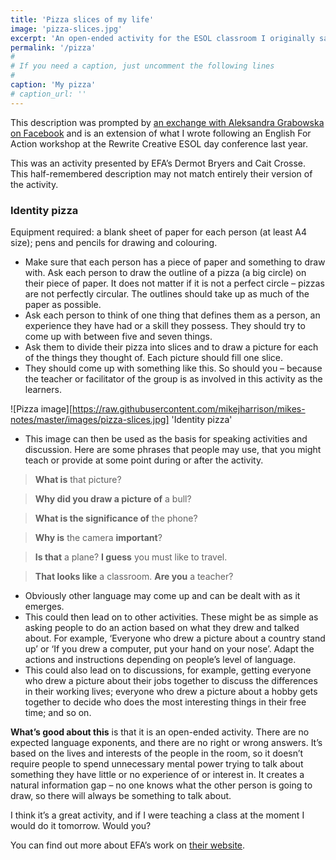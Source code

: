 ```yaml
---
title: 'Pizza slices of my life'
image: 'pizza-slices.jpg'
excerpt: 'An open-ended activity for the ESOL classroom I originally saw demonstrated in a workshop by English For Action.'
permalink: '/pizza'
#
# If you need a caption, just uncomment the following lines
#
caption: 'My pizza'
# caption_url: ''
---
```

This description was prompted by [an exchange with Aleksandra Grabowska on Facebook](https://www.facebook.com/mikejh.elt/photos/a.409039872445558.114668.150267791656102/856031524413055/?type=1&theater) and is an extension of what I wrote following an English For Action workshop at the Rewrite Creative ESOL day conference last year.

This was an activity presented by EFA’s Dermot Bryers and Cait Crosse. This half-remembered description may not match entirely their version of the activity.
<!--more-->

### Identity pizza

Equipment required: a blank sheet of paper for each person (at least A4 size); pens and pencils for drawing and colouring.

- Make sure that each person has a piece of paper and something to draw with. Ask each person to draw the outline of a pizza (a big circle) on their piece of paper. It does not matter if it is not a perfect circle – pizzas are not perfectly circular. The outlines should take up as much of the paper as possible.
- Ask each person to think of one thing that defines them as a person, an experience they have had or a skill they possess. They should try to come up with between five and seven things.
- Ask them to divide their pizza into slices and to draw a picture for each of the things they thought of. Each picture should fill one slice.
- They should come up with something like this. So should you – because the teacher or facilitator of the group is as involved in this activity as the learners.

![Pizza image][https://raw.githubusercontent.com/mikejharrison/mikes-notes/master/images/pizza-slices.jpg] 'Identity pizza'

- This image can then be used as the basis for speaking activities and discussion. Here are some phrases that people may use, that you might teach or provide at some point during or after the activity.

> **What is** that picture?

> **Why did you draw a picture of** a bull?

> **What is the significance of** the phone?

> **Why is** the camera **important**?

> **Is that** a plane? **I guess** you must like to travel.

> **That looks like** a classroom. **Are you** a teacher?

- Obviously other language may come up and can be dealt with as it emerges.
- This could then lead on to other activities. These might be as simple as asking people to do an action based on what they drew and talked about. For example, ‘Everyone who drew a picture about a country stand up’ or ‘If you drew a computer, put your hand on your nose’. Adapt the actions and instructions depending on people’s level of language.
- This could also lead on to discussions, for example, getting everyone who drew a picture about their jobs together to discuss the differences in their working lives; everyone who drew a picture about a hobby gets together to decide who does the most interesting things in their free time; and so on.

**What’s good about this** is that it is an open-ended activity. There are no expected language exponents, and there are no right or wrong answers. It’s based on the lives and interests of the people in the room, so it doesn’t require people to spend unnecessary mental power trying to talk about something they have little or no experience of or interest in. It creates a natural information gap – no one knows what the other person is going to draw, so there will always be something to talk about.

I think it’s a great activity, and if I were teaching a class at the moment I would do it tomorrow. Would you?

You can find out more about EFA’s work on [their website](http://www.efalondon.org).

[pizza]: https://raw.githubusercontent.com/mikejharrison/mikes-notes/gh-pages/images/niemoller-quote.jpg "Identity pizza"
